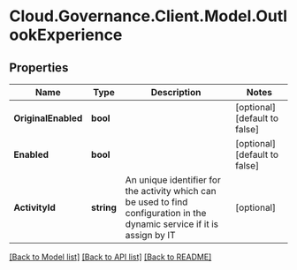 # Cloud.Governance.Client.Model.OutlookExperience
## Properties

Name | Type | Description | Notes
------------ | ------------- | ------------- | -------------
**OriginalEnabled** | **bool** |  | [optional] [default to false]
**Enabled** | **bool** |  | [optional] [default to false]
**ActivityId** | **string** | An unique identifier for the activity which can be used to find configuration in the dynamic service if it is assign by IT | [optional] 

[[Back to Model list]](../README.md#documentation-for-models) [[Back to API list]](../README.md#documentation-for-api-endpoints) [[Back to README]](../README.md)

